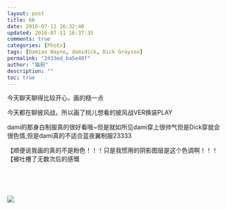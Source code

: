 ```yaml
---
layout: post
title: 66
date: 2016-07-11 16:32:40
updated: 2016-07-11 16:37:35
comments: true
categories: [Photo]
tags: [Damian Wayne, damidick, Dick Grayson]
permalink: "2433ed_ba5e48f"
author: "猫厨"
description: ""
toc: true
---
```


<p>今天聊天聊得比较开心，画的糙一点</p> 
<p>今天都在聊披风战，所以画了桃儿想看的披风战VER换装PLAY</p> 
<p>dami的那身白制服真的很好看哦~但是就如所见dami穿上很帅气但是Dick穿就会很色情,但是dami真的不适合蓝夜翼制服23333</p> 
<p>【顺便说我画的真的不是粉色！！！只是我惯用的阴影图层是这个色调啊！！！【被吐槽了无数次后的感慨</p> 
<p><br /></p> 
<p><br /></p>

![](https://nos.netease.com/imglf1/img/cVZNdzJtQk9JV2UzV0U5S3E1cmdSeVhCL1pKb3ZvSVlINkFWb1JHVFVnQjVqU1dqaVVwUmVnPT0.jpg)